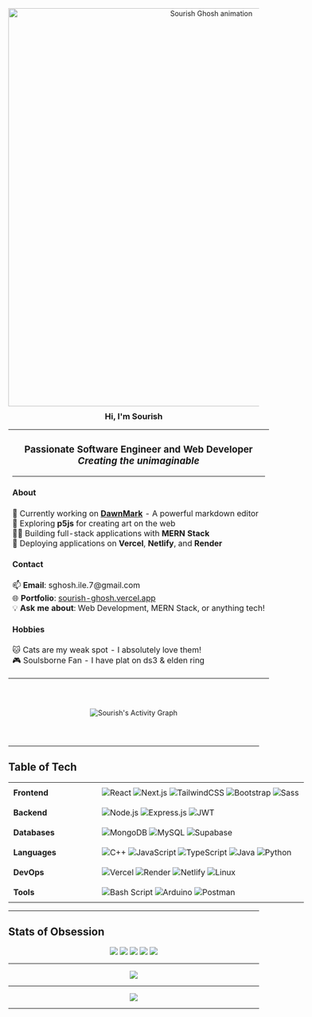 

<div align="center">
  <img 
    src="https://7sg56.github.io/7sg56/assets/Sourish Ghosh-3.gif" 
    alt="Sourish Ghosh animation" 
    style="width: 800px; height: auto;" 
  />
</div>

<h3 align="center" style="border-bottom: none; margin: 10px 0;">Hi, I'm Sourish</h3>

<table align="center" style="width: 100%; min-width: 600px;">
  <tr>
    <td>
      <h3 align="center">
        Passionate <strong>Software Engineer</strong> and <strong>Web Developer</strong>
        <br>
        <em>Creating the unimaginable</em>
        <br>
        <hr>
      </h3>
      <h4>About</h4>
      <ul style="list-style: none; padding-left: 0;">
        <li>🔭 Currently working on <strong><a href="https://github.com/7sg56/DawnMark">DawnMark</a></strong> - A powerful markdown editor</li>
        <li>🌱 Exploring <strong>p5js</strong> for creating art on the web</li>
        <li>👨‍💻 Building full-stack applications with <strong>MERN Stack</strong></li>
        <li>🚀 Deploying applications on <strong>Vercel</strong>, <strong>Netlify</strong>, and <strong>Render</strong></li>
      </ul>
      <h4>Contact</h4>
      <ul style="list-style: none; padding-left: 0;">
        <li>📫 <strong>Email</strong>: sghosh.ile.7@gmail.com</li>
        <li>🌐 <strong>Portfolio</strong>: <a href="https://sourish-ghosh.vercel.app">sourish-ghosh.vercel.app</a></li>
        <li>💡 <strong>Ask me about</strong>: Web Development, MERN Stack, or anything tech!</li>
      </ul>
      <h4>Hobbies</h4>
      <ul style="list-style: none; padding-left: 0;">
        <li>🐱 Cats are my weak spot - I absolutely love them!</li>
        <li>🎮 Soulsborne Fan - I have plat on ds3 & elden ring</li>
      </ul>
    </td>
  </tr>
</table>


<div align="center" style="padding: 30px">

![Sourish's Activity Graph](https://github-readme-activity-graph.vercel.app/graph?username=7sg56&theme=github-compact&hide_border=true)

</div>

<hr>

## Table of Tech

<table align="center" style="width: 100%; min-width: 600px; border-spacing: 15px;">
  <tr>
    <td style="width: 30%; vertical-align: top; padding: 10px;">
      <strong>Frontend</strong>
    </td>
    <td style="width: 70%; vertical-align: top; padding: 10px;">
      <img src="https://img.shields.io/badge/react-%2320232a.svg?style=flat&logo=react&logoColor=%2361DAFB" alt="React" />
      <img src="https://img.shields.io/badge/Next-black?style=flat&logo=next.js&logoColor=white" alt="Next.js" />
      <img src="https://img.shields.io/badge/tailwindcss-%2338B2AC.svg?style=flat&logo=tailwind-css&logoColor=white" alt="TailwindCSS" />
      <img src="https://img.shields.io/badge/bootstrap-%238511FA.svg?style=flat&logo=bootstrap&logoColor=white" alt="Bootstrap" />
      <img src="https://img.shields.io/badge/Sass-CC6699?style=flat&logo=sass&logoColor=white" alt="Sass" />
    </td>
  </tr>
  <tr>
    <td style="width: 30%; vertical-align: top; padding: 10px;">
      <strong>Backend</strong>
    </td>
    <td style="width: 70%; vertical-align: top; padding: 10px;">
      <img src="https://img.shields.io/badge/node.js-6DA55F?style=flat&logo=node.js&logoColor=white" alt="Node.js" />
      <img src="https://img.shields.io/badge/express.js-%23404d59.svg?style=flat&logo=express&logoColor=%2361DAFB" alt="Express.js" />
      <img src="https://img.shields.io/badge/JWT-black?style=flat&logo=JSON%20web%20tokens" alt="JWT" />
    </td>
  </tr>
  <tr>
    <td style="width: 30%; vertical-align: top; padding: 10px;">
      <strong>Databases</strong>
    </td>
    <td style="width: 70%; vertical-align: top; padding: 10px;">
      <img src="https://img.shields.io/badge/MongoDB-%234ea94b.svg?style=flat&logo=mongodb&logoColor=white" alt="MongoDB" />
      <img src="https://img.shields.io/badge/mysql-4479A1.svg?style=flat&logo=mysql&logoColor=white" alt="MySQL" />
      <img src="https://img.shields.io/badge/Supabase-3ECF8E?style=flat&logo=supabase&logoColor=white" alt="Supabase" />
    </td>
  </tr>
  <tr>
    <td style="width: 30%; vertical-align: top; padding: 10px;">
      <strong>Languages</strong>
    </td>
    <td style="width: 70%; vertical-align: top; padding: 10px;">
      <img src="https://img.shields.io/badge/c++-%2300599C.svg?style=flat&logo=c%2B%2B&logoColor=white" alt="C++" />
      <img src="https://img.shields.io/badge/javascript-%23323330.svg?style=flat&logo=javascript&logoColor=%23F7DF1E" alt="JavaScript" />
      <img src="https://img.shields.io/badge/typescript-%23007ACC.svg?style=flat&logo=typescript&logoColor=white" alt="TypeScript" />
      <img src="https://img.shields.io/badge/java-%23ED8B00.svg?style=flat&logo=openjdk&logoColor=white" alt="Java" />
      <img src="https://img.shields.io/badge/python-3670A0?style=flat&logo=python&logoColor=ffdd54" alt="Python" />
    </td>
  </tr>
  <tr>
    <td style="width: 30%; vertical-align: top; padding: 10px;">
      <strong>DevOps</strong>
    </td>
    <td style="width: 70%; vertical-align: top; padding: 10px;">
      <img src="https://img.shields.io/badge/vercel-%23000000.svg?style=flat&logo=vercel&logoColor=white" alt="Vercel" />
      <img src="https://img.shields.io/badge/Render-%46E3B7.svg?style=flat&logo=render&logoColor=white" alt="Render" />
      <img src="https://img.shields.io/badge/netlify-%23000000.svg?style=flat&logo=netlify&logoColor=#00C7B7" alt="Netlify" />
      <img src="https://img.shields.io/badge/Linux-FCC624?style=flat&logo=linux&logoColor=black" alt="Linux" />
    </td>
  </tr>
  <tr>
    <td style="width: 30%; vertical-align: top; padding: 10px;">
      <strong>Tools</strong>
    </td>
    <td style="width: 70%; vertical-align: top; padding: 10px;">
      <img src="https://img.shields.io/badge/bash_script-%23121011.svg?style=flat&logo=gnu-bash&logoColor=white" alt="Bash Script" />
      <img src="https://img.shields.io/badge/-Arduino-00979D?style=flat&logo=Arduino&logoColor=white" alt="Arduino" />
      <img src="https://img.shields.io/badge/Postman-FF6C37?style=flat&logo=postman&logoColor=white" alt="Postman" />
    </td>
  </tr>
</table>

---


## Stats of Obsession 

<div align="center">

![](http://github-profile-summary-cards.vercel.app/api/cards/profile-details?username=7sg56&theme=aura)
![](http://github-profile-summary-cards.vercel.app/api/cards/repos-per-language?username=7sg56&theme=aura)
![](http://github-profile-summary-cards.vercel.app/api/cards/most-commit-language?username=7sg56&theme=aura)
![](http://github-profile-summary-cards.vercel.app/api/cards/stats?username=7sg56&theme=aura)
![](http://github-profile-summary-cards.vercel.app/api/cards/productive-time?username=7sg56&theme=aura&utcOffset=8)

</div>

<hr>


<div align="center">

![](https://github-profile-trophy.vercel.app/?username=7sg56&theme=onedark&column=-1)

</div>

<hr>

<div align="center">

[![](https://holopin.me/7sg56)](https://holopin.io/@7sg56)

</div>

---
